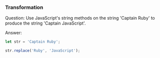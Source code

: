 

### Transformation

Question: Use JavaScript's string methods on the string 'Captain Ruby' to produce the string 'Captain JavaScript'.

Answer:

```javascript
let str = 'Captain Ruby';

str.replace('Ruby', 'JavaScript');
```